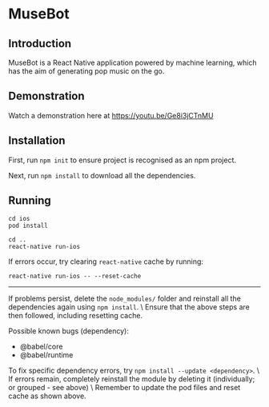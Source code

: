 # MuseBot

## Introduction

MuseBot is a React Native application powered by machine learning, which has the aim of generating pop music on the go.

## Demonstration

Watch a demonstration here at https://youtu.be/Ge8i3jCTnMU

## Installation

First, run `npm init` to ensure project is recognised as an npm project.

Next, run `npm install` to download all the dependencies.

## Running

```unix
cd ios
pod install

cd ..
react-native run-ios
```


If errors occur, try clearing `react-native`  cache by running:

```unix
react-native run-ios -- --reset-cache
```

____

If problems persist, delete the `node_modules/` folder and reinstall all the dependencies again using `npm install`. \\
Ensure that the above steps are then followed, including resetting cache.

Possible known bugs (dependency):
- @babel/core
- @babel/runtime

To fix specific dependency errors, try `npm install --update <dependency>`. \\
If errors remain, completely reinstall the module by deleting it (individually; or grouped - see above) \\
Remember to update the pod files and reset cache as shown above.
